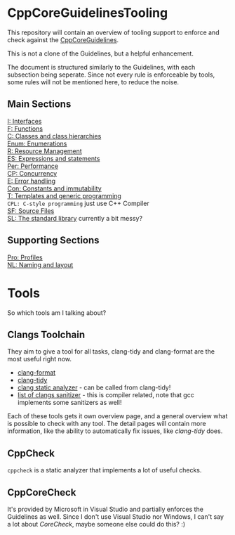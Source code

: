 # CppCoreGuidelinesTooling

This repository will contain an overview of tooling support to enforce and check against the [CppCoreGuidelines](https://github.com/isocpp/CppCoreGuidelines).

This is not a clone of the Guidelines, but a helpful enhancement.

The document is structured similarly to the Guidelines, with each
subsection being seperate. Since not every rule is enforceable by tools,
some rules will not be mentioned here, to reduce the noise.

## Main Sections

[I: Interfaces](interfaces.md)  
[F: Functions](functions.md)  
[C: Classes and class hierarchies](classes_hierarchy.md)  
[Enum: Enumerations](enumerations.md)  
[R: Resource Management](resource_management.md)  
[ES: Expressions and statements](expressions.md)  
[Per: Performance](performance.md)  
[CP: Concurrency](concurrency.md)  
[E: Error handling](error_handling.md)  
[Con: Constants and immutability](constants.md)  
[T: Templates and generic programming](templates.md)  
`CPL: C-style programming` just use C++ Compiler  
[SF: Source Files](source_files.md)  
[SL: The standard library]() currently a bit messy?  

## Supporting Sections

[Pro: Profiles](profiles.md)  
[NL: Naming and layout](naming_layout.md)  

# Tools

So which tools am I talking about?

## Clangs Toolchain
They aim to give a tool for all tasks, clang-tidy and clang-format are the most useful right now.

- [clang-format](http://clang.llvm.org/docs/ClangFormat.html)
- [clang-tidy](http://clang.llvm.org/extra/clang-tidy/index.html)
- [clang static analyzer](http://clang-analyzer.llvm.org/) - can be called from clang-tidy!
- [list of clangs sanitizer](http://clang.llvm.org/docs/index.html) - this is compiler related, note that gcc implements some sanitizers as well!

Each of these tools gets it own overview page, and a general overview what is possible to check with any tool.
The detail pages will contain more information, like the ability to automatically fix issues, like *clang-tidy* does.

## CppCheck

`cppcheck` is a static analyzer that implements a lot of useful checks.

## CppCoreCheck

It's provided by Microsoft in Visual Studio and partially enforces the
Guidelines as well.
Since I don't use Visual Studio nor Windows, I can't say a lot about *CoreCheck*, maybe someone else could do this? :)

